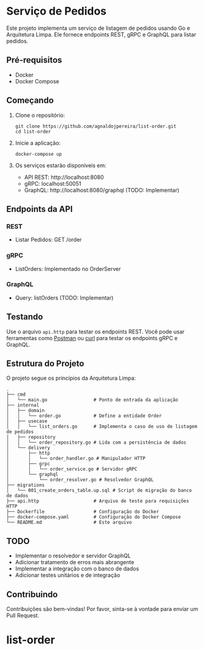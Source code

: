 # Serviço de Pedidos

Este projeto implementa um serviço de listagem de pedidos usando Go e Arquitetura Limpa. Ele fornece endpoints REST, gRPC e GraphQL para listar pedidos.

## Pré-requisitos

- Docker
- Docker Compose

## Começando

1. Clone o repositório:
   ```
   git clone https://github.com/agnaldojpereira/list-order.git
   cd list-order
   ```

2. Inicie a aplicação:
   ```
   docker-compose up
   ```

3. Os serviços estarão disponíveis em:
   - API REST: http://localhost:8080
   - gRPC: localhost:50051
   - GraphQL: http://localhost:8080/graphql (TODO: Implementar)

## Endpoints da API

### REST

- Listar Pedidos: GET /order

### gRPC

- ListOrders: Implementado no OrderServer

### GraphQL

- Query: listOrders (TODO: Implementar)

## Testando

Use o arquivo `api.http` para testar os endpoints REST. Você pode usar ferramentas como [Postman](https://www.postman.com/) ou [curl](https://curl.se/) para testar os endpoints gRPC e GraphQL.

## Estrutura do Projeto

O projeto segue os princípios da Arquitetura Limpa:

```
.
├── cmd
│   └── main.go                 # Ponto de entrada da aplicação
├── internal
│   ├── domain
│   │   └── order.go            # Define a entidade Order
│   ├── usecase
│   │   └── list_orders.go      # Implementa o caso de uso de listagem de pedidos
│   ├── repository
│   │   └── order_repository.go # Lida com a persistência de dados
│   └── delivery
│       ├── http
│       │   └── order_handler.go # Manipulador HTTP
│       ├── grpc
│       │   └── order_service.go # Servidor gRPC
│       └── graphql
│           └── order_resolver.go # Resolvedor GraphQL
├── migrations
│   └── 001_create_orders_table.up.sql # Script de migração do banco de dados
├── api.http                    # Arquivo de teste para requisições HTTP
├── Dockerfile                  # Configuração do Docker
├── docker-compose.yaml         # Configuração do Docker Compose
└── README.md                   # Este arquivo
```

## TODO

- Implementar o resolvedor e servidor GraphQL
- Adicionar tratamento de erros mais abrangente
- Implementar a integração com o banco de dados
- Adicionar testes unitários e de integração

## Contribuindo

Contribuições são bem-vindas! Por favor, sinta-se à vontade para enviar um Pull Request.

# list-order
